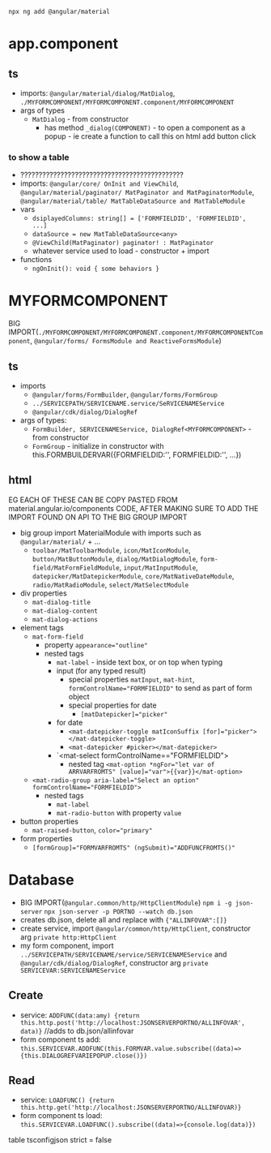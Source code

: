 ```
npx ng add @angular/material
```
# app.component
## ts
* imports: `@angular/material/dialog/MatDialog`, `./MYFORMCOMPONENT/MYFORMCOMPONENT.component/MYFORMCOMPONENT`
* args of types
  * `MatDialog` - from constructor
    * has method `_dialog(COMPONENT)` - to open a component as a popup - ie create a function to call this on html add button click
### to show a table
* ?????????????????????????????????????????????
* imports: `@angular/core/ OnInit and ViewChild`, `@angular/material/paginator/ MatPaginator and MatPaginatorModule`, `@angular/material/table/ MatTableDataSource and MatTableModule`
* vars
  * `dsiplayedColumns: string[] = ['FORMFIELDID', 'FORMFIELDID', ...]`
  * `dataSource = new MatTableDataSource<any>`
  * `@ViewChild(MatPaginator) paginator! : MatPaginator`
  * whatever service used to load - constructor + import
* functions
  * `ngOnInit(): void { some behaviors }`
# MYFORMCOMPONENT
BIG IMPORT(`./MYFORMCOMPONENT/MYFORMCOMPONENT.component/MYFORMCOMPONENTComponent`, `@angular/forms/ FormsModule and ReactiveFormsModule`)
## ts
* imports
  * `@angular/forms/FormBuilder`, `@angular/forms/FormGroup`
  * `../SERVICEPATH/SERVICENAME.service/SeRVICENAMEService`
  * `@angular/cdk/dialog/DialogRef`
* args of types:
  * `FormBuilder, SERVICENAMEService, DialogRef<MYFORMCOMPONENT>` - from constructor
  * `FormGroup` - initialize in constructor with this.FORMBUILDERVAR({FORMFIELDID:'', FORMFIELDID:'', ...})
## html
EG EACH OF THESE CAN BE COPY PASTED FROM material.angular.io/components CODE, AFTER MAKING SURE TO ADD THE IMPORT FOUND ON API TO THE BIG GROUP IMPORT
* big group import MaterialModule with imports such as `@angular/material/` + ...
  * `toolbar/MatToolbarModule`, `icon/MatIconModule`, `button/MatButtonModule`, `dialog/MatDialogModule`, `form-field/MatFormFieldModule`, `input/MatInputModule`, `datepicker/MatDatepickerModule`, `core/MatNativeDateModule`, `radio/MatRadioModule`, `select/MatSelectModule`
* div properties
  * `mat-dialog-title`
  * `mat-dialog-content`
  * `mat-dialog-actions`
* element tags
  * `mat-form-field`
    * property `appearance="outline"`
    * nested tags
      * `mat-label` - inside text box, or on top when typing
      * input (for any typed result)
        * special properties `matInput`, `mat-hint`, `formControlName="FORMFIELDID"` to send as part of form object
        * special properties for date
          * `[matDatepicker]="picker"`
      * for date
        * `<mat-datepicker-toggle matIconSuffix [for]="picker"></mat-datepicker-toggle>`
        * `<mat-datepicker #picker></mat-datepicker>`
      * `<mat-select formControlName=="FORMFIELDID">
        * nested tag `<mat-option *ngFor="let var of ARRVARFROMTS" [value]="var">{{var}}</mat-option>`
  * `<mat-radio-group aria-label="Select an option" formControlName="FORMFIELDID">`
    * nested tags
      * `mat-label`
      * `mat-radio-button` with property `value`
* button properties
  * `mat-raised-button`, `color="primary"`
* form properties
  * `[formGroup]="FORMVARFROMTS" (ngSubmit)="ADDFUNCFROMTS()"`
# Database
* BIG IMPORT(`@angular.common/http/HttpClientModule`)
`npm i -g json-server`
`npx json-server -p PORTNO --watch db.json`
* creates db.json, delete all and replace with `{"ALLINFOVAR":[]}`
* create service, import `@angular/common/http/HttpClient`, constructor arg `private http:HttpClient`
* my form component, import `../SERVICEPATH/SERVICENAME/service/SERVICENAMEService` and `@angular/cdk/dialog/DialogRef`,  constructor arg `private SERVICEVAR:SERVICENAMEService`
## Create
* service: `ADDFUNC(data:amy) {return this.http.post('http://localhost:JSONSERVERPORTNO/ALLINFOVAR', data)}` //adds to db.json/allinfovar
* form component ts add: `this.SERVICEVAR.ADDFUNC(this.FORMVAR.value.subscribe((data)=>{this.DIALOGREFVARIEPOPUP.close()})`
## Read
* service: `LOADFUNC() {return this.http.get('http://localhost:JSONSERVERPORTNO/ALLINFOVAR)}`
* form component ts load: `this.SERVICEVAR.LOADFUNC().subscribe((data)=>{console.log(data)})`

table
tsconfigjson strict = false
